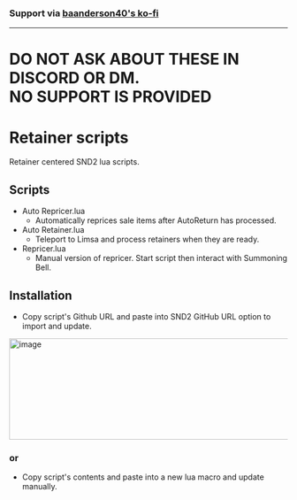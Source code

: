 ### Support via [baanderson40's ko-fi](https://ko-fi.com/baanderson40)
---
# DO NOT ASK ABOUT THESE IN DISCORD OR DM.<br>NO SUPPORT IS PROVIDED

# Retainer scripts

Retainer centered SND2 lua scripts. 

## Scripts
- Auto Repricer.lua
  - Automatically reprices sale items after AutoReturn has processed.
- Auto Retainer.lua
  - Teleport to Limsa and process retainers when they are ready. 
- Repricer.lua
  - Manual version of repricer. Start script then interact with Summoning Bell.  

## Installation
- Copy script's Github URL and paste into SND2 GitHub URL option to import and update.
<img width="747" height="183" alt="image" src="https://github.com/user-attachments/assets/4af080ef-54a9-4ff1-8f9b-09fd740ac514" />

### or

- Copy script's contents and paste into a new lua macro and update manually.
